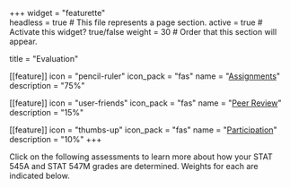 +++
widget = "featurette"  
headless = true  # This file represents a page section.
active = true  # Activate this widget? true/false
weight = 30  # Order that this section will appear.

title = "Evaluation"

[[feature]]
  icon = "pencil-ruler"
  icon_pack = "fas"
  name = "<a href='https://github.com'>Assignments</a>"
  description = "75%"
  
[[feature]]
  icon = "user-friends"
  icon_pack = "fas"
  name = "<a href='https://github.com'>Peer Review</a>"
  description = "15%"  
  
[[feature]]
  icon = "thumbs-up"
  icon_pack = "fas"
  name = "<a href='https://github.com'>Participation</a>"
  description = "10%"
+++

Click on the following assessments to learn more about how your STAT 545A and STAT 547M grades are determined. Weights for each are indicated below.